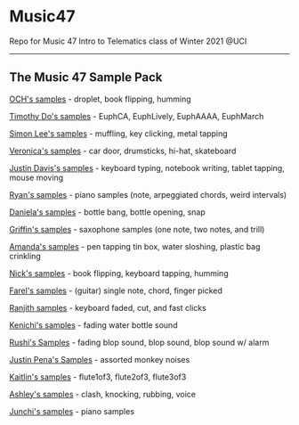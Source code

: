# Music47
Repo for Music 47 Intro to Telematics class of Winter 2021 @UCI

---
## The Music 47 Sample Pack

[OCH's samples](https://drive.google.com/drive/folders/11S75rZlX1pxgA1nzz1yMlQ8Er9NQYwF9?usp=sharing) - droplet, book flipping, humming

[Timothy Do's samples](https://drive.google.com/drive/folders/1mlqnd3nQy9vdmaIGKGm6WQXI9o11YE3k?usp=sharing) - EuphCA, EuphLively, EuphAAAA, EuphMarch

[Simon Lee's samples](https://drive.google.com/drive/folders/17gInNFAVFjm3MtpyccZF4xKmtkdH7J8G?usp=sharing) - muffling, key clicking, metal tapping

[Veronica's samples](https://drive.google.com/drive/folders/1NE1Xc0QUgfhrAF22MOfiQjw8DYn6gRsW?usp=sharing) - car door, drumsticks, hi-hat, skateboard

[Justin Davis's samples](https://drive.google.com/drive/folders/1U7wZ5G9XKW-Bxzu_Rx4Y1CcptxyxYtUY?usp=sharing) - keyboard typing, notebook writing, tablet tapping, mouse moving

[Ryan's samples](https://drive.google.com/drive/folders/1Xu5f_8qDl11f0aVDb3aLcmhjIdHDhb0v?usp=sharing) - piano samples (note, arpeggiated chords, weird intervals)

[Daniela's samples](https://drive.google.com/drive/folders/1Q324xZYAyHMiOEpj4ObawmUzXz-V4FI6?usp=sharing) - bottle bang, bottle opening, snap

[Griffin's samples](https://drive.google.com/drive/folders/1wAaBFxN1YJSpgnyxZ5SG41V-z5FzDAwn?usp=sharing) - saxophone samples (one note, two notes, and trill)

[Amanda's samples](https://drive.google.com/drive/folders/1xizjK-5JzuNPqC1Djv2JwPJH0ekWpBZf?usp=sharing) - pen tapping tin box, water sloshing, plastic bag crinkling

[Nick's samples](https://drive.google.com/drive/folders/11kqgcP92VwPceBKyjyvhL3Ni-f9zxg2G?usp=sharing) - book flipping, keyboard tapping, humming

[Farel's samples](https://drive.google.com/drive/folders/1T-WWeBawsetNyqu_OJFRrcNmqRRcAtrl?usp=sharing) - (guitar) single note, chord, finger picked

[Ranjith samples](https://drive.google.com/drive/folders/1t4oepBZkcsdNrOSCiQDXhB6juXIaGaZP?usp=sharing) - keyboard faded, cut, and fast clicks

[Kenichi's samples](https://drive.google.com/drive/folders/1I3ndmaL8Cc4jQIBhZuzdgs8QG3Wb7m4t?usp=sharing) - fading water bottle sound

[Rushi's Samples](https://drive.google.com/drive/folders/1chrpQCBu7xyhmaGR-r2_xnwLK6UKG4q0?usp=sharing) - fading blop sound, blop sound, blop sound w/ alarm

[Justin Pena's Samples](https://drive.google.com/drive/folders/1GT6rKI1CXiowo0YmPZE0Xru4X6PzS5DS?usp=sharing) - assorted monkey noises

[Kaitlin's samples](https://drive.google.com/drive/folders/1bCQQpiKavjMDTbPt70Sp0ld1pjF_EK4H?usp=sharing) - flute1of3, flute2of3, flute3of3

[Ashley's samples](https://drive.google.com/drive/folders/19ORZUR47N1UH_jKhuxM1x4rdHaIA1gtE?usp=sharing) - clash, knocking, rubbing, voice

[Junchi's samples](https://drive.google.com/drive/folders/1Yr7MUUGpMLoxXhiIqFUTBcXWJGBstRw_?usp=sharing) - piano samples
